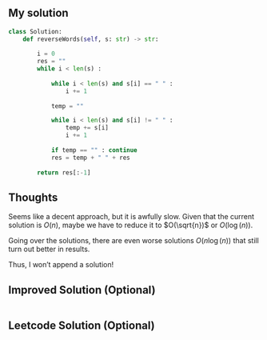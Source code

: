 ## My solution
```python
class Solution:
    def reverseWords(self, s: str) -> str:
        
        i = 0
        res = ""
        while i < len(s) :
            
            while i < len(s) and s[i] == " " :
                i += 1
            
            temp = ""

            while i < len(s) and s[i] != " " : 
                temp += s[i]
                i += 1
            
            if temp == "" : continue
            res = temp + " " + res
        
        return res[:-1]
```

## Thoughts
Seems like a decent approach, but it is awfully slow. Given that the current solution is $O(n)$, maybe we have to reduce it to $O(\sqrt{n})$ or $O(\log (n))$.

Going over the solutions, there are even worse solutions $O(n \log(n))$ that still turn out better in results.

Thus, I won’t append a solution!
## Improved Solution (Optional)
```python

```

## Leetcode Solution (Optional)
```python

```